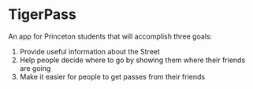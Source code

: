 # TigerPass

An app for Princeton students that will accomplish three goals:

1. Provide useful information about the Street
2. Help people decide where to go by showing them where their friends are going
3. Make it easier for people to get passes from their friends